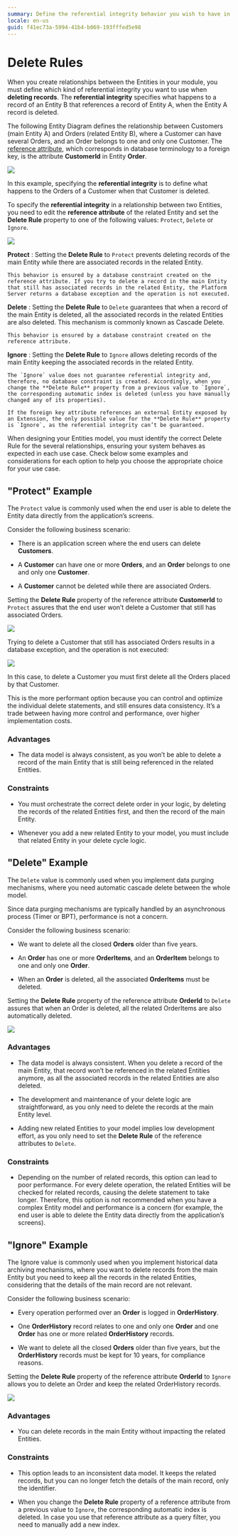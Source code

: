 ```yaml
---
summary: Define the referential integrity behavior you wish to have in entity relationships.
locale: en-us
guid: f41ec73a-5994-41b4-b069-193fffed5e98
---
```


# Delete Rules

When you create relationships between the Entities in your module, you must define which kind of referential integrity you want to use when **deleting records**. The **referential integrity** specifies what happens to a record of an Entity B that references a record of Entity A, when the Entity A record is deleted.

The following Entity Diagram defines the relationship between Customers (main Entity A) and Orders (related Entity B), where a Customer can have several Orders, and an Order belongs to one and only one Customer. The [reference attribute](intro.md), which corresponds in database terminology to a foreign key, is the attribute **CustomerId** in Entity **Order**.

![](images/delete-rules-1.png)

In this example, specifying the **referential integrity** is to define what happens to the Orders of a Customer when that Customer is deleted.

To specify the **referential integrity** in a relationship between two Entities, you need to edit the **reference attribute** of the related Entity and set the **Delete Rule** property to one of the following values: `Protect`, `Delete` or `Ignore`.

![](images/delete-rules-2.png)

**Protect**
:   Setting the **Delete Rule** to `Protect` prevents deleting records of the main Entity while there are associated records in the related Entity.

    This behavior is ensured by a database constraint created on the reference attribute. If you try to delete a record in the main Entity that still has associated records in the related Entity, the Platform Server returns a database exception and the operation is not executed.

**Delete**
:   Setting the **Delete Rule** to `Delete` guarantees that when a record of the main Entity is deleted, all the associated records in the related Entities are also deleted. This mechanism is commonly known as Cascade Delete.

    This behavior is ensured by a database constraint created on the reference attribute.

**Ignore**
:   Setting the **Delete Rule** to `Ignore` allows deleting records of the main Entity keeping the associated records in the related Entity.

    The `Ignore` value does not guarantee referential integrity and, therefore, no database constraint is created. Accordingly, when you change the **Delete Rule** property from a previous value to `Ignore`, the corresponding automatic index is deleted (unless you have manually changed any of its properties).

    If the foreign key attribute references an external Entity exposed by an Extension, the only possible value for the **Delete Rule** property is `Ignore`, as the referential integrity can’t be guaranteed.

When designing your Entities model, you must identify the correct Delete Rule for the several relationships, ensuring your system behaves as expected in each use case. Check below some examples and considerations for each option to help you choose the appropriate choice for your use case.

## "Protect" Example

The `Protect` value is commonly used when the end user is able to delete the Entity data directly from the application’s screens.

Consider the following business scenario:

* There is an application screen where the end users can delete **Customers**.

* A **Customer** can have one or more **Orders**, and an **Order** belongs to one and only one **Customer**.

* A **Customer** cannot be deleted while there are associated Orders.

Setting the **Delete Rule** property of the reference attribute **CustomerId** to `Protect` assures that the end user won’t delete a Customer that still has associated Orders.

![](images/delete-rules-3.png)

Trying to delete a Customer that still has associated Orders results in a database exception, and the operation is not executed:

![](images/delete-rules-4.png)

In this case, to delete a Customer you must first delete all the Orders placed by that Customer.

This is the more performant option because you can control and optimize the individual delete statements, and still ensures data consistency. It’s a trade between having more control and performance, over higher implementation costs.

### Advantages

* The data model is always consistent, as you won’t be able to delete a record of the main Entity that is still being referenced in the related Entities.

### Constraints

* You must orchestrate the correct delete order in your logic, by deleting the records of the related Entities first, and then the record of the main Entity.

* Whenever you add a new related Entity to your model, you must include that related Entity in your delete cycle logic.

## "Delete" Example

The `Delete` value is commonly used when you implement data purging mechanisms, where you need automatic cascade delete between the whole model.

Since data purging mechanisms are typically handled by an asynchronous process (Timer or BPT), performance is not a concern.

Consider the following business scenario:

* We want to delete all the closed **Orders** older than five years.

* An **Order** has one or more **OrderItems**, and an **OrderItem** belongs to one and only one **Order**.

* When an **Order** is deleted, all the associated **OrderItems** must be deleted.

Setting the **Delete Rule** property of the reference attribute **OrderId** to `Delete` assures that when an Order is deleted, all the related OrderItems are also automatically deleted.

![](images/delete-rules-5.png)

### Advantages

* The data model is always consistent. When you delete a record of the main Entity, that record won’t be referenced in the related Entities anymore, as all the associated records in the related Entities are also deleted.

* The development and maintenance of your delete logic are straightforward, as you only need to delete the records at the main Entity level.

* Adding new related Entities to your model implies low development effort, as you only need to set the **Delete Rule** of the reference attributes to `Delete`.

### Constraints

* Depending on the number of related records, this option can lead to poor performance. For every delete operation, the related Entities will be checked for related records, causing the delete statement to take longer. Therefore, this option is not recommended when you have a complex Entity model and performance is a concern (for example, the end user is able to delete the Entity data directly from the application’s screens).

## "Ignore" Example

The Ignore value is commonly used when you implement historical data archiving mechanisms, where you want to delete records from the main Entity but you need to keep all the records in the related Entities, considering that the details of the main record are not relevant.

Consider the following business scenario:

* Every operation performed over an **Order** is logged in **OrderHistory**.

* One **OrderHistory** record relates to one and only one **Order** and one **Order** has one or more related **OrderHistory** records.

* We want to delete all the closed **Orders** older than five years, but the **OrderHistory** records must be kept for 10 years, for compliance reasons.

Setting the **Delete Rule** property of the reference attribute **OrderId** to `Ignore` allows you to delete an Order and keep the related OrderHistory records.

![](images/delete-rules-6.png)

### Advantages

* You can delete records in the main Entity without impacting the related Entities.

### Constraints

* This option leads to an inconsistent data model. It keeps the related records, but you can no longer fetch the details of the main record, only the identifier.

* When you change the **Delete Rule** property of a reference attribute from a previous value to `Ignore`, the corresponding automatic index is deleted. In case you use that reference attribute as a query filter, you need to manually add a new index.
